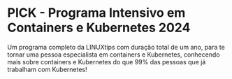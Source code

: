 # PICK - Programa Intensivo em Containers e Kubernetes 2024

Um programa completo da LINUXtips com duração total de um ano, para te tornar uma pessoa especialista em containers e Kubernetes, conhecendo mais sobre containers e Kubernetes do que 99% das pessoas que já trabalham com Kubernetes!



